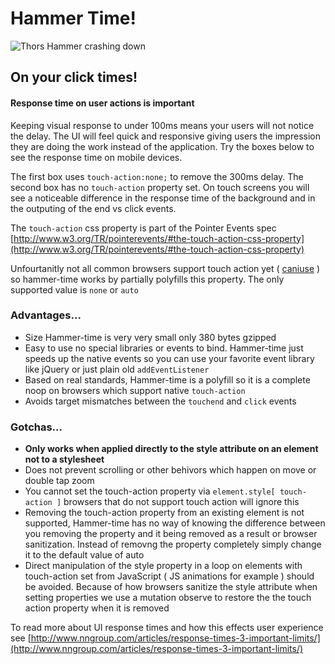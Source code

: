 # Hammer Time!

![Thors Hammer crashing down](http://33.media.tumblr.com/85d64e2f846797ab471480cff3f33d4b/tumblr_mzms7yMfum1s75u1lo2_500.gif)

## On your click times!

#### Response time on user actions is important

Keeping visual response to under 100ms means your users will not notice the delay. The UI will feel quick and responsive giving users the impression they are doing the work instead of the application. Try the boxes below to see the response time on mobile devices.

The first box uses `touch-action:none;` to remove the 300ms delay. The second box has no `touch-action` property set. On touch screens you will see a noticeable difference in the response time of the background and in the outputing of the end vs click events.

The `touch-action` css property is part of the Pointer Events spec [http://www.w3.org/TR/pointerevents/#the-touch-action-css-property](http://www.w3.org/TR/pointerevents/#the-touch-action-css-property)

Unfourtanitly not all common browsers support touch action yet ( [caniuse](http://caniuse.com/#feat=css-touch-action) ) so hammer-time works by partially polyfills this property. The only supported value is `none` or `auto`

### Advantages...

*   Size Hammer-time is very very small only 380 bytes gzipped
*   Easy to use no special libraries or events to bind. Hammer-time just speeds up the native events so you can use your favorite event library like jQuery or just plain old `addEventListener`
*   Based on real standards, Hammer-time is a polyfill so it is a complete noop on browsers which support native `touch-action`
*   Avoids target mismatches between the `touchend` and `click` events

### Gotchas...

*   **Only works when applied directly to the style attribute on an element not to a stylesheet**
*   Does not prevent scrolling or other behivors which happen on move or double tap zoom
*   You cannot set the touch-action property via `element.style[ touch-action ]` browsers that do not support touch action will ignore this
*   Removing the touch-action property from an existing element is not supported, Hammer-time has no way of knowing the difference between you removing the property and it being removed as a result or browser sanitization. Instead of removng the property completely simply change it to the default value of auto
*   Direct manipulation of the style property in a loop on elements with touch-action set from JavaScript ( JS animations for example ) should be avoided. Because of how browsers sanitize the style attribute when setting properties we use a mutation observe to restore the the touch action property when it is removed

To read more about UI response times and how this effects user experience see [http://www.nngroup.com/articles/response-times-3-important-limits/](http://www.nngroup.com/articles/response-times-3-important-limits/)